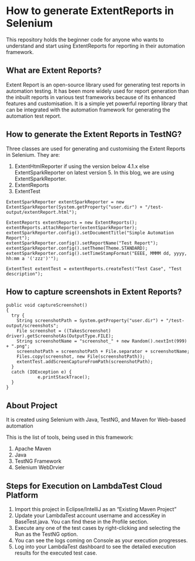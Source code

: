 # How to generate ExtentReports in Selenium
This repository holds the beginner code for anyone who wants to understand and start using ExtentReports for reporting in their automation framework.

## What are Extent Reports?
Extent Report is an open-source library used for generating test reports in automation testing. It has been more widely used for report generation than the inbuilt reports in various test frameworks because of its enhanced features and customisation. It is a simple yet powerful reporting library that can be integrated with the automation framework for generating the automation test report.

## How to generate the Extent Reports in TestNG?
Three classes are used for generating and customising the Extent Reports in Selenium. They are:
1. ExtentHtmlReporter if using the version below 4.1.x else ExtentSparkReporter on latest version 5. In this blog, we are using ExtentSparkReporter.
2. ExtentReports
3. ExtentTest

```
ExtentSparkReporter extentSparkReporter = new ExtentSparkReporter(System.getProperty("user.dir") + "/test-output/extentReport.html");

ExtentReports extentReports = new ExtentReports();
extentReports.attachReporter(extentSparkReporter);
extentSparkReporter.config().setDocumentTitle("Simple Automation Report");
extentSparkReporter.config().setReportName("Test Report");
extentSparkReporter.config().setTheme(Theme.STANDARD);
extentSparkReporter.config().setTimeStampFormat("EEEE, MMMM dd, yyyy, hh:mm a '('zzz')'");

ExtentTest extentTest = extentReports.createTest("Test Case", "Test description");
```
## How to capture screenshots in Extent Reports?
```
public void captureScreenshot() 
{
  try {
    String screenshotPath = System.getProperty("user.dir") + "/test-output/screenshots";
    File screenshot = ((TakesScreenshot) driver).getScreenshotAs(OutputType.FILE);
    String screenshotName = "screenshot_" + new Random().nextInt(999) + ".png";
    screenshotPath = screenshotPath + File.separator + screenshotName;
    Files.copy(screenshot, new File(screenshotPath));
    extentTest.addScreenCaptureFromPath(screenshotPath);
  }
  catch (IOException e) {
			e.printStackTrace();
  }
}
```
## About Project
It is created using Selenium with Java, TestNG, and Maven for Web-based automation

This is the list of tools, being used in this framework:
1. Apache Maven
2. Java
3. TestNG Framework
4. Selenium WebDrvier

## Steps for Execution on LambdaTest Cloud Platform
1. Import this project in Eclipse/IntelliJ as an “Existing Maven Project”
2. Update your LambdaTest account username and accessKey in BaseTest.java. You can find these in the Profile section. 
3. Execute any one of the test cases by right-clicking and selecting the Run as the TestNG option.
4. You can see the logs coming on Console as your execution progresses.
5. Log into your LambdaTest dashboard to see the detailed execution results for the executed test case.
